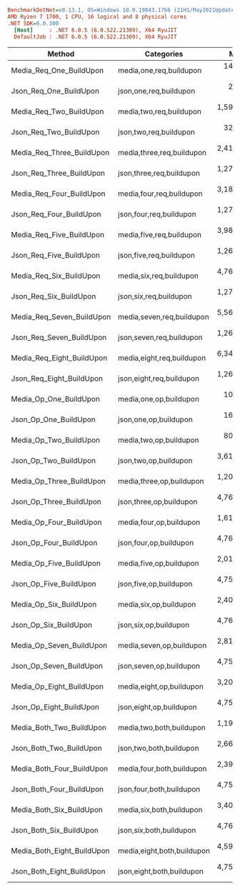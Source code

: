 ``` ini

BenchmarkDotNet=v0.13.1, OS=Windows 10.0.19043.1766 (21H1/May2021Update)
AMD Ryzen 7 1700, 1 CPU, 16 logical and 8 physical cores
.NET SDK=6.0.300
  [Host]     : .NET 6.0.5 (6.0.522.21309), X64 RyuJIT
  DefaultJob : .NET 6.0.5 (6.0.522.21309), X64 RyuJIT


```
|                     Method |                 Categories |        Mean |     Error |    StdDev |
|--------------------------- |--------------------------- |------------:|----------:|----------:|
|    Media_Req_One_BuildUpon |    media,one,req,buildupon |   146.83 ms |  2.882 ms |  4.735 ms |
|     Json_Req_One_BuildUpon |     json,one,req,buildupon |    26.24 ms |  0.439 ms |  0.343 ms |
|    Media_Req_Two_BuildUpon |    media,two,req,buildupon | 1,598.75 ms | 25.381 ms | 22.500 ms |
|     Json_Req_Two_BuildUpon |     json,two,req,buildupon |   326.68 ms |  3.764 ms |  3.336 ms |
|  Media_Req_Three_BuildUpon |  media,three,req,buildupon | 2,412.93 ms | 33.383 ms | 31.226 ms |
|   Json_Req_Three_BuildUpon |   json,three,req,buildupon | 1,276.54 ms | 16.827 ms | 14.917 ms |
|   Media_Req_Four_BuildUpon |   media,four,req,buildupon | 3,181.99 ms | 23.472 ms | 21.955 ms |
|    Json_Req_Four_BuildUpon |    json,four,req,buildupon | 1,270.15 ms | 15.886 ms | 14.860 ms |
|   Media_Req_Five_BuildUpon |   media,five,req,buildupon | 3,987.76 ms | 13.665 ms | 12.114 ms |
|    Json_Req_Five_BuildUpon |    json,five,req,buildupon | 1,269.49 ms | 14.888 ms | 13.926 ms |
|    Media_Req_Six_BuildUpon |    media,six,req,buildupon | 4,768.32 ms | 28.002 ms | 31.124 ms |
|     Json_Req_Six_BuildUpon |     json,six,req,buildupon | 1,270.05 ms | 11.058 ms | 10.344 ms |
|  Media_Req_Seven_BuildUpon |  media,seven,req,buildupon | 5,562.17 ms | 23.576 ms | 22.053 ms |
|   Json_Req_Seven_BuildUpon |   json,seven,req,buildupon | 1,264.94 ms |  9.581 ms |  8.000 ms |
|  Media_Req_Eight_BuildUpon |  media,eight,req,buildupon | 6,349.26 ms | 38.729 ms | 34.332 ms |
|   Json_Req_Eight_BuildUpon |   json,eight,req,buildupon | 1,268.51 ms | 16.261 ms | 15.211 ms |
|     Media_Op_One_BuildUpon |     media,one,op,buildupon |   100.09 ms |  1.952 ms |  2.922 ms |
|      Json_Op_One_BuildUpon |      json,one,op,buildupon |   165.85 ms |  3.302 ms |  3.391 ms |
|     Media_Op_Two_BuildUpon |     media,two,op,buildupon |   801.75 ms |  5.369 ms |  4.484 ms |
|      Json_Op_Two_BuildUpon |      json,two,op,buildupon | 3,619.08 ms | 43.439 ms | 40.633 ms |
|   Media_Op_Three_BuildUpon |   media,three,op,buildupon | 1,205.82 ms | 15.057 ms | 14.084 ms |
|    Json_Op_Three_BuildUpon |    json,three,op,buildupon | 4,761.12 ms | 12.263 ms | 10.871 ms |
|    Media_Op_Four_BuildUpon |    media,four,op,buildupon | 1,616.83 ms | 14.126 ms | 13.214 ms |
|     Json_Op_Four_BuildUpon |     json,four,op,buildupon | 4,760.38 ms | 43.668 ms | 34.093 ms |
|    Media_Op_Five_BuildUpon |    media,five,op,buildupon | 2,013.39 ms | 23.448 ms | 21.933 ms |
|     Json_Op_Five_BuildUpon |     json,five,op,buildupon | 4,751.75 ms | 10.917 ms |  9.116 ms |
|     Media_Op_Six_BuildUpon |     media,six,op,buildupon | 2,402.93 ms | 15.626 ms | 13.852 ms |
|      Json_Op_Six_BuildUpon |      json,six,op,buildupon | 4,764.77 ms | 36.133 ms | 30.172 ms |
|   Media_Op_Seven_BuildUpon |   media,seven,op,buildupon | 2,818.16 ms | 34.750 ms | 32.505 ms |
|    Json_Op_Seven_BuildUpon |    json,seven,op,buildupon | 4,757.01 ms |  9.972 ms |  8.840 ms |
|   Media_Op_Eight_BuildUpon |   media,eight,op,buildupon | 3,208.73 ms | 32.084 ms | 30.012 ms |
|    Json_Op_Eight_BuildUpon |    json,eight,op,buildupon | 4,755.69 ms | 17.241 ms | 14.397 ms |
|   Media_Both_Two_BuildUpon |   media,two,both,buildupon | 1,191.22 ms | 22.021 ms | 20.598 ms |
|    Json_Both_Two_BuildUpon |    json,two,both,buildupon | 2,667.68 ms | 27.364 ms | 24.257 ms |
|  Media_Both_Four_BuildUpon |  media,four,both,buildupon | 2,390.84 ms | 35.557 ms | 33.260 ms |
|   Json_Both_Four_BuildUpon |   json,four,both,buildupon | 4,758.69 ms |  4.975 ms |  3.884 ms |
|   Media_Both_Six_BuildUpon |   media,six,both,buildupon | 3,404.36 ms | 31.111 ms | 29.101 ms |
|    Json_Both_Six_BuildUpon |    json,six,both,buildupon | 4,762.67 ms | 15.341 ms | 13.600 ms |
| Media_Both_Eight_BuildUpon | media,eight,both,buildupon | 4,593.04 ms |  7.522 ms |  6.668 ms |
|  Json_Both_Eight_BuildUpon |  json,eight,both,buildupon | 4,756.97 ms |  8.630 ms |  7.651 ms |
